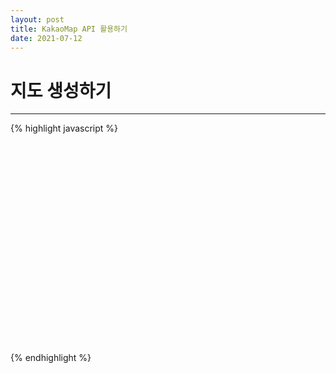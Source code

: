 ```yaml
---
layout: post
title: KakaoMap API 활용하기
date: 2021-07-12
---
```


# 지도 생성하기  
<hr>
{% highlight javascript %}
<!doctype html>  
<head>
  <title>Kakao API 활용 </title>
</head>
<body>
  <div class="container">
    <div id="map" style="width:100%;height:350px;"></div>
  </div>
  
<script type="text/javascript" src="//dapi.kakao.com/v2/maps/sdk.js?appkey=발급받은 APP KEY"></script>
<script>
var mapContainer = document.getElementById('map'),
    mapOption = {
        center: new kakao.maps.LatLng(33.450701, 126.570667),
        level: 3
    };

var map = new kakao.maps.Map(container, options);
</script>
</body>
</html>
{% endhighlight %}

